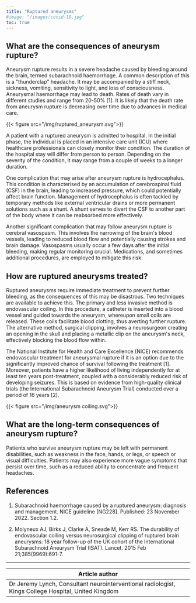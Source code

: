```yaml
---
title: "Ruptured aneurysms"
#image: "/images/covid-19.jpg"
toc: true
---
```


## What are the consequences of aneurysm rupture?

Aneurysm rupture results in a severe headache caused by bleeding around the brain, termed subarachnoid haemorrhage. A common description of this is a "thunderclap" headache. It may be accompanied by a stiff neck, sickness, vomiting, sensitivity to light, and loss of consciousness. Aneurysmal haemorrhage may lead to death. Rates of death vary in different studies and range from 20-50% [1]. It is likely that the death rate from aneurysm rupture is decreasing over time due to advances in medical care. 

<div class="responsive-image">
{{< figure src="/img/ruptured_aneurysm.svg">}}
</div>

A patient with a ruptured aneurysm is admitted to hospital. In the initial phase, the individual is placed in an intensive care unit (ICU) where healthcare professionals can closely monitor their condition. The duration of the hospital stay will differ from person to person. Depending on the severity of the condition, it may range from a couple of weeks to a longer duration.

One complication that may arise after aneurysm rupture  is hydrocephalus. This condition is characterised by an accumulation of cerebrospinal fluid (CSF) in the brain, leading to increased pressure, which could potentially affect brain function. Management of hydrocephalus is often tackled by temporary methods like external ventricular drains or more permanent solutions such as a shunt. A shunt serves to divert the CSF to another part of the body where it can be reabsorbed more effectively.

Another significant complication that may follow aneurysm rupture is cerebral vasospasm. This involves the narrowing of the brain's blood vessels, leading to reduced blood flow and potentially causing strokes and brain damage. Vasospasms usually occur a few days after the initial bleeding, making regular monitoring crucial. Medications, and sometimes additional procedures, are employed to mitigate this risk.


## How are ruptured aneurysms treated?

Ruptured aneurysms require immediate treatment to prevent further bleeding, as the consequences of this may be disastrous. Two techniques are available to achieve this. The primary and less invasive method is endovascular coiling. In this procedure, a catheter is inserted into a blood vessel and guided towards the aneurysm, whereupon small coils are released. These coils facilitate blood clotting, thus averting further rupture. The alternative method, surgical clipping, involves a neurosurgeon creating an opening in the skull and placing a metallic clip on the aneurysm's neck, effectively blocking the blood flow within.

The National Institute for Health and Care Excellence (NICE) recommends endovascular treatment for aneurysmal rupture if it is an option due to the significantly improved chance of survival following the treatment [1]. Moreover, patients have a higher likelihood of living independently for at least ten years post-treatment, coupled with a considerably reduced risk of developing seizures. This is based on evidence from high-quality clinical trials (the International Subarachnoid Aneurysm Trial) conducted over a period of 16 years [2]. 

<div class="responsive-image">
    {{< figure src="/img/aneurysm coiling.svg">}}
</div>


## What are the long-term consequences of aneurysm rupture?

Patients who survive aneurysm rupture may be left with permanent disabilities, such as weakness in the face, hands, or legs, or speech or visual difficulties. Patients  may also experience more vague symptoms that persist over time, such as a reduced ability to concentrate and frequent headaches.



## References

1. Subarachnoid haemorrhage caused by a ruptured aneurysm: diagnosis and management. NICE guideline [NG228]. Published: 23 November 2022. Section 1.2.

2. Molyneux AJ, Birks J, Clarke A, Sneade M, Kerr RS. The durability of endovascular coiling versus neurosurgical clipping of ruptured brain aneurysms: 18 year follow-up of the UK cohort of the International Subarachnoid Aneurysm Trial (ISAT). Lancet. 2015 Feb 21;385(9969):691-7. 

---
| Article author   |
| ---------------- |
| Dr Jeremy Lynch,   Consultant neurointerventional radiologist, Kings College Hospital, United Kingdom |

